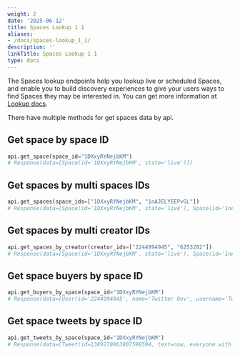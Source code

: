```yaml
---
weight: 2
date: '2025-06-12'
title: Spaces Lookup 1 1
aliases:
- /docs/spaces-lookup_1_1/
description: ''
linkTitle: Spaces Lookup 1 1
type: docs
---
```


The Spaces lookup endpoints help you lookup live or scheduled Spaces, and enable you to build discovery experiences to give your users ways to find Spaces they may be interested in.
You can get more information at [Lookup docs](https://developer.twitter.com/en/docs/twitter-api/spaces/lookup/introduction).

There have multiple methods for get spaces data by api.

## Get space by space ID

```python
api.get_space(space_id="1DXxyRYNejbKM")
# Response(data=[Space(id='1DXxyRYNejbKM', state='live')])
```

## Get spaces by multi spaces IDs

```python
api.get_spaces(space_ids=["1DXxyRYNejbKM", "1nAJELYEEPvGL"])
# Response(data=[Space(id='1DXxyRYNejbKM', state='live'), Space(id='1nAJELYEEPvGL', state='live')])
```

## Get spaces by multi creator IDs

```python
api.get_spaces_by_creator(creator_ids=["2244994945", "6253282"])
# Response(data=[Space(id='1DXxyRYNejbKM', state='live'), Space(id='1nAJELYEEPvGL', state='live')])
```

## Get space buyers by space ID

```python
api.get_buyers_by_space(space_id="1DXxyRYNejbKM")
# Response(data=[User(id='2244994945', name='Twitter Dev', username='TwitterDev'), User(id='783214', name='Twitter', username='Twitter')])
```

## Get space tweets by space ID

```python
api.get_tweets_by_space(space_id="1DXxyRYNejbKM")
# Response(data=[Tweet(id=1389270063807598594, text=now, everyone with 600 or more followers can...), Tweet(id=1354143047324299264, text=Academics are one of the biggest groups using...), Tweet(id=1293595870563381249, text=Twitter API v2: Early Access releasednnToday we...)])
```